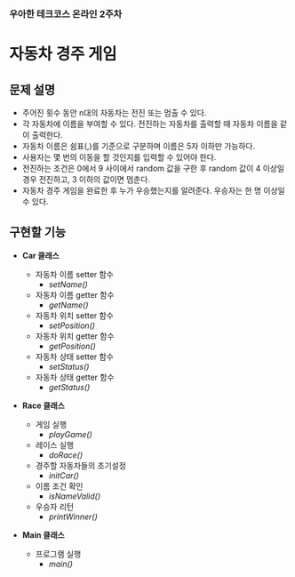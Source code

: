 ### 우아한 테크코스 온라인 2주차
# 자동차 경주 게임

## 문제 설명
* 주어진 횟수 동안 n대의 자동차는 전진 또는 멈출 수 있다.
* 각 자동차에 이름을 부여할 수 있다. 전진하는 자동차를 출력할 때 자동차 이름을 같이 출력한다.
* 자동차 이름은 쉼표(,)를 기준으로 구분하며 이름은 5자 이하만 가능하다.
* 사용자는 몇 번의 이동을 할 것인지를 입력할 수 있어야 한다.
* 전진하는 조건은 0에서 9 사이에서 random 값을 구한 후 random 값이 4 이상일 경우 전진하고, 3 이하의 값이면 멈춘다.
* 자동차 경주 게임을 완료한 후 누가 우승했는지를 알려준다. 우승자는 한 명 이상일 수 있다.


## 구현할 기능
* __Car 클래스__
  * 자동차 이름 setter 함수
    * _setName()_
  * 자동차 이름 getter 함수
    * _getName()_
  * 자동차 위치 setter 함수
    * _setPosition()_
  * 자동차 위치 getter 함수
    * _getPosition()_
  * 자동차 상태 setter 함수
    * _setStatus()_
  * 자동차 상태 getter 함수
    * _getStatus()_

* __Race 클래스__
  * 게임 실행
    * _playGame()_
  * 레이스 실행
    * _doRace()_
  * 경주할 자동차들의 초기설정
    * _initCar()_
  * 이름 조건 확인
    * _isNameValid()_
  * 우승자 리턴
    * _printWinner()_

* __Main 클래스__
  * 프로그램 실행
    * _main()_